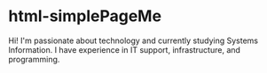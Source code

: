 # html-simplePageMe
Hi! I'm passionate about technology and currently studying Systems Information. I have experience in IT support, infrastructure, and programming.
